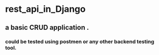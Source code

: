 # rest_api_in_Django
## a basic CRUD application .
### could be tested using postmen or any other backend testing tool.
